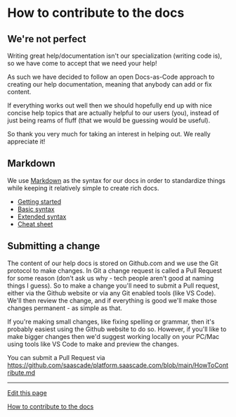 # How to contribute to the docs

## We're not perfect
Writing great help/documentation isn't our specialization (writing code is), so we have come to accept that we need your help!

As such we have decided to follow an open Docs-as-Code approach to creating our help documentation, meaning that anybody can add or fix content.

If everything works out well then we should hopefully end up with nice concise help topics that are actually helpful to our users (you), instead of just being reams of fluff (that we would be guessing would be useful).

So thank you very much for taking an interest in helping out. We really appreciate it!


## Markdown
We use [Markdown](https://www.markdownguide.org) as the syntax for our docs in order to standardize things while keeping it relatively simple to create rich docs.

- [Getting started](https://www.markdownguide.org/getting-started/)
- [Basic syntax](https://www.markdownguide.org/basic-syntax/)
- [Extended syntax](https://www.markdownguide.org/extended-syntax/)
- [Cheat sheet](https://www.markdownguide.org/cheat-sheet/)

## Submitting a change
The content of our help docs is stored on Github.com and we use the Git protocol to make changes.
In Git a change request is called a Pull Request for some reason (don't ask us why - tech people aren't good at naming things I guess).
So to make a change you'll need to submit a Pull request, either via the Github website or via any Git enabled tools (like VS Code).
We'll then review the change, and if everything is good we'll make those changes permanent - as simple as that.

If you're making small changes, like fixing spelling or grammar, then it's probably easiest using the Github website to do so.
However, if you'll like to make bigger changes then we'd suggest working locally on your PC/Mac using tools like VS Code to make and preview the changes.

You can submit a Pull Request via https://github.com/saascade/platform.saascade.com/blob/main/HowToContribute.md

---
[Edit this page](https://github.com/saascade/platform.saascade.com/edit/main/General/HowToContribute/README.md)

[How to contribute to the docs](../HowToContribute/README.md)
